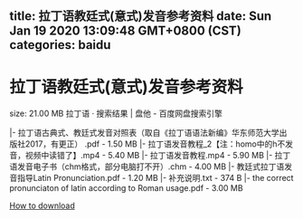 
title: 拉丁语教廷式(意式)发音参考资料
date: Sun Jan 19 2020 13:09:48 GMT+0800 (CST)    
categories: baidu
---

# 拉丁语教廷式(意式)发音参考资料
size: 21.00 MB
 拉丁语 · 搜索结果 | 盘他 - 百度网盘搜索引擎
 
|- 拉丁语古典式、教廷式发音对照表（取自《拉丁语语法新编》华东师范大学出版社2017，有更正） .pdf - 1.50 MB
|- 拉丁语发音教程_2【注：homo中的h不发音，视频中读错了】.mp4 - 5.40 MB
|- 拉丁语发音教程.mp4 - 5.90 MB
|- 拉丁语发音电子书（chm格式，部分电脑打不开）.chm - 4.00 MB
|- 教廷式拉丁语发音指导Latin Pronunciation.pdf - 1.20 MB
|- 补充说明.txt - 374 B
|- the correct pronunciaton of latin according to Roman usage.pdf - 3.00 MB

[How to download](https://bpcam.bemobtrk.com/go/2ceec3aa-1ca2-46d6-b9ff-aaa5c184517c?jno=792)